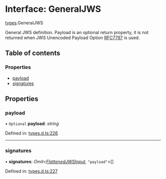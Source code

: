 # Interface: GeneralJWS

[types](../modules/types.md).GeneralJWS

General JWS definition. Payload is an optional return property, it
is not returned when JWS Unencoded Payload Option
[RFC7797](https://tools.ietf.org/html/rfc7797) is used.

## Table of contents

### Properties

- [payload](types.generaljws.md#payload)
- [signatures](types.generaljws.md#signatures)

## Properties

### payload

• `Optional` **payload**: *string*

Defined in: [types.d.ts:226](https://github.com/panva/jose/blob/v3.12.1/src/types.d.ts#L226)

___

### signatures

• **signatures**: *Omit*<[*FlattenedJWSInput*](types.flattenedjwsinput.md), ``"payload"``\>[]

Defined in: [types.d.ts:227](https://github.com/panva/jose/blob/v3.12.1/src/types.d.ts#L227)
